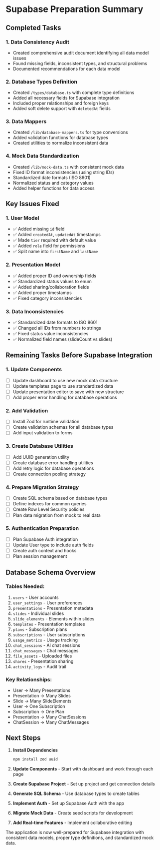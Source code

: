 # Supabase Preparation Summary

## Completed Tasks

### 1. Data Consistency Audit
- Created comprehensive audit document identifying all data model issues
- Found missing fields, inconsistent types, and structural problems
- Documented recommendations for each data model

### 2. Database Types Definition
- Created `/types/database.ts` with complete type definitions
- Added all necessary fields for Supabase integration
- Included proper relationships and foreign keys
- Added soft delete support with `deletedAt` fields

### 3. Data Mappers
- Created `/lib/database-mappers.ts` for type conversions
- Added validation functions for database types
- Created utilities to normalize inconsistent data

### 4. Mock Data Standardization
- Created `/lib/mock-data.ts` with consistent mock data
- Fixed ID format inconsistencies (using string IDs)
- Standardized date formats (ISO 8601)
- Normalized status and category values
- Added helper functions for data access

## Key Issues Fixed

### 1. User Model
- ✅ Added missing `id` field
- ✅ Added `createdAt`, `updatedAt` timestamps
- ✅ Made `tier` required with default value
- ✅ Added `role` field for permissions
- ✅ Split name into `firstName` and `lastName`

### 2. Presentation Model
- ✅ Added proper ID and ownership fields
- ✅ Standardized status values to enum
- ✅ Added sharing/collaboration fields
- ✅ Added proper timestamps
- ✅ Fixed category inconsistencies

### 3. Data Inconsistencies
- ✅ Standardized date formats to ISO 8601
- ✅ Changed all IDs from numbers to strings
- ✅ Fixed status value inconsistencies
- ✅ Normalized field names (slideCount vs slides)

## Remaining Tasks Before Supabase Integration

### 1. Update Components
- [ ] Update dashboard to use new mock data structure
- [ ] Update templates page to use standardized data
- [ ] Update presentation editor to save with new structure
- [ ] Add proper error handling for database operations

### 2. Add Validation
- [ ] Install Zod for runtime validation
- [ ] Create validation schemas for all database types
- [ ] Add input validation to forms

### 3. Create Database Utilities
- [ ] Add UUID generation utility
- [ ] Create database error handling utilities
- [ ] Add retry logic for database operations
- [ ] Create connection pooling strategy

### 4. Prepare Migration Strategy
- [ ] Create SQL schema based on database types
- [ ] Define indexes for common queries
- [ ] Create Row Level Security policies
- [ ] Plan data migration from mock to real data

### 5. Authentication Preparation
- [ ] Plan Supabase Auth integration
- [ ] Update User type to include auth fields
- [ ] Create auth context and hooks
- [ ] Plan session management

## Database Schema Overview

### Tables Needed:
1. `users` - User accounts
2. `user_settings` - User preferences
3. `presentations` - Presentation metadata
4. `slides` - Individual slides
5. `slide_elements` - Elements within slides
6. `templates` - Presentation templates
7. `plans` - Subscription plans
8. `subscriptions` - User subscriptions
9. `usage_metrics` - Usage tracking
10. `chat_sessions` - AI chat sessions
11. `chat_messages` - Chat messages
12. `file_assets` - Uploaded files
13. `shares` - Presentation sharing
14. `activity_logs` - Audit trail

### Key Relationships:
- User → Many Presentations
- Presentation → Many Slides
- Slide → Many SlideElements
- User → One Subscription
- Subscription → One Plan
- Presentation → Many ChatSessions
- ChatSession → Many ChatMessages

## Next Steps

1. **Install Dependencies**
   ```bash
   npm install zod uuid
   ```

2. **Update Components** - Start with dashboard and work through each page

3. **Create Supabase Project** - Set up project and get connection details

4. **Generate SQL Schema** - Use database types to create tables

5. **Implement Auth** - Set up Supabase Auth with the app

6. **Migrate Mock Data** - Create seed scripts for development

7. **Add Real-time Features** - Implement collaborative editing

The application is now well-prepared for Supabase integration with consistent data models, proper type definitions, and standardized mock data.